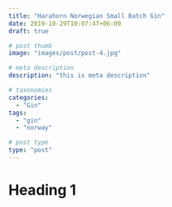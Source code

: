 ```yaml
---
title: "Harahorn Norwegian Small Batch Gin"
date: 2019-10-29T10:07:47+06:00
draft: true

# post thumb
image: "images/post/post-4.jpg"

# meta description
description: "this is meta description"

# taxonomies
categories: 
  - "Gin"
tags:
  - "gin"
  - "norway"

# post type
type: "post"
---
```


# Heading 1
